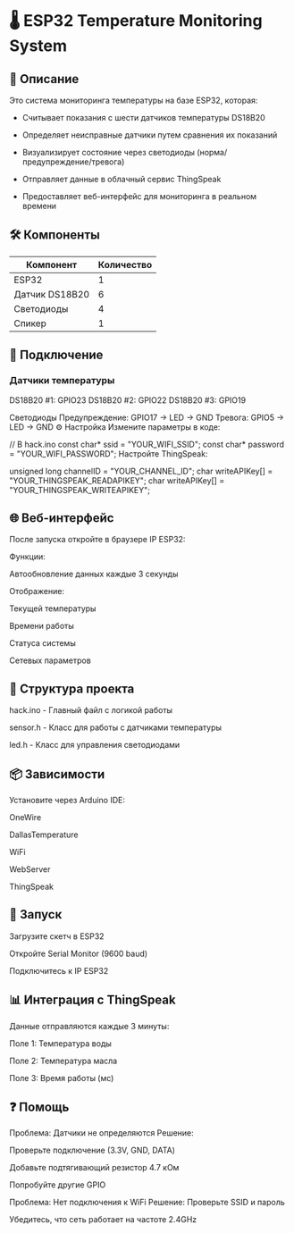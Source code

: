 # 🌡 ESP32 Temperature Monitoring System

## 📝 Описание

Это система мониторинга температуры на базе ESP32, которая:
- Считывает показания с шести датчиков температуры DS18B20

- Определяет неисправные датчики путем сравнения их показаний

- Визуализирует состояние через светодиоды (норма/предупреждение/тревога)

- Отправляет данные в облачный сервис ThingSpeak

- Предоставляет веб-интерфейс для мониторинга в реальном времени

## 🛠 Компоненты

| Компонент | Количество |
|-----------|------------|
| ESP32 | 1 |
| Датчик DS18B20 | 6 |
| Светодиоды | 4 |
| Спикер | 1 |

## 🔌 Подключение

### Датчики температуры
DS18B20 #1: GPIO23
DS18B20 #2: GPIO22
DS18B20 #3: GPIO19

Светодиоды
Предупреждение: GPIO17 → LED → GND
Тревога:      GPIO5  → LED → GND
⚙️ Настройка
Измените параметры в коде:

// В hack.ino
const char* ssid = "YOUR_WIFI_SSID";
const char* password = "YOUR_WIFI_PASSWORD";
Настройте ThingSpeak:

unsigned long channelID = "YOUR_CHANNEL_ID";
char writeAPIKey[] = "YOUR_THINGSPEAK_READAPIKEY";
char writeAPIKey[] = "YOUR_THINGSPEAK_WRITEAPIKEY";
## 🌐 Веб-интерфейс
После запуска откройте в браузере IP ESP32:

Функции:

  Автообновление данных каждые 3 секунды

Отображение:

  Текущей температуры
  
  Времени работы
  
  Статуса системы
  
  Сетевых параметров
  
## 📂 Структура проекта
hack.ino - Главный файл с логикой работы

sensor.h - Класс для работы с датчиками температуры

led.h - Класс для управления светодиодами

## 📦 Зависимости
Установите через Arduino IDE:

  OneWire
  
  DallasTemperature
  
  WiFi
  
  WebServer
  
  ThingSpeak

## 🚀 Запуск
Загрузите скетч в ESP32

Откройте Serial Monitor (9600 baud)

Подключитесь к IP ESP32

## 📊 Интеграция с ThingSpeak
Данные отправляются каждые 3 минуты:

  Поле 1: Температура воды
  
  Поле 2: Температура масла
  
  Поле 3: Время работы (мс)

## ❓ Помощь
Проблема: Датчики не определяются
Решение:

  Проверьте подключение (3.3V, GND, DATA)
  
  Добавьте подтягивающий резистор 4.7 кОм
  
  Попробуйте другие GPIO

Проблема: Нет подключения к WiFi
Решение:
  Проверьте SSID и пароль
  
  Убедитесь, что сеть работает на частоте 2.4GHz
